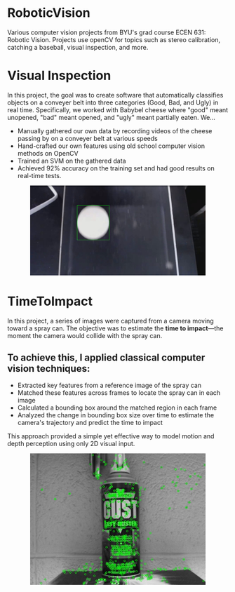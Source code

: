 # RoboticVision
Various computer vision projects from BYU's grad course ECEN 631: Robotic Vision. Projects use openCV for topics such as stereo calibration, catching a baseball, visual inspection, and more.

# Visual Inspection
In this project, the goal was to create software that automatically classifies objects on a conveyer belt into three categories (Good, Bad, and Ugly) in real time. Specifically, we worked with Babybel cheese where "good" meant unopened, "bad" meant opened, and "ugly" meant partially eaten. We...

- Manually gathered our own data by recording videos of the cheese passing by on a conveyer belt at various speeds
- Hand-crafted our own features using old school computer vision methods on OpenCV
- Trained an SVM on the gathered data
- Achieved 92% accuracy on the training set and had good results on real-time tests.

<p align="center">
  <img src="VisualInspection/SampleImage.png" alt="Sample Output" width="400"/>
</p>

# TimeToImpact
In this project, a series of images were captured from a camera moving toward a spray can. The objective was to estimate the **time to impact**—the moment the camera would collide with the spray can.

To achieve this, I applied classical computer vision techniques:
-
- Extracted key features from a reference image of the spray can
- Matched these features across frames to locate the spray can in each image
- Calculated a bounding box around the matched region in each frame
- Analyzed the change in bounding box size over time to estimate the camera's trajectory and predict the time to impact

This approach provided a simple yet effective way to model motion and depth perception using only 2D visual input.

<p align="center">
  <img src="TimeToImpact/Features_Found/frame_17_all_features.jpg" alt="Sample Image" width="400"/>
</p>